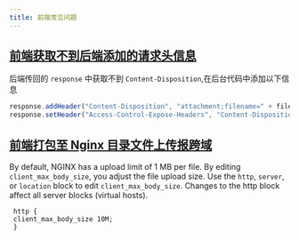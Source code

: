 ```yaml
---
title: 前端常见问题
---
```


## [前端获取不到后端添加的请求头信息](https://blog.csdn.net/qq_38628046/article/details/109159401)

后端传回的 `response` 中获取不到 `Content-Disposition`,在后台代码中添加以下信息

```js
response.addHeader("Content-Disposition", "attachment;filename=" + fileName + ".xlsx");
response.setHeader("Access-Control-Expose-Headers", "Content-Disposition");
```

## [前端打包至 Nginx 目录文件上传报跨域](https://docs.rackspace.com/support/how-to/limit-file-upload-size-in-nginx/)

By default, NGINX has a upload limit of 1 MB per file. By editing `client_max_body_size`, you adjust the file upload
size. Use the `http`, `server`, or `location` block to edit `client_max_body_size`. Changes to the http block affect all
server blocks (virtual hosts).

```shell
 http {
 client_max_body_size 10M;
 }
```

